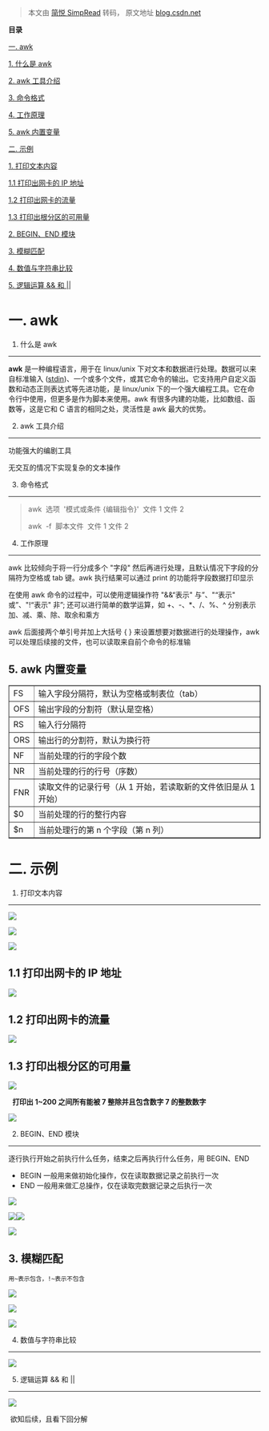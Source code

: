 > 本文由 [简悦 SimpRead](http://ksria.com/simpread/) 转码， 原文地址 [blog.csdn.net](https://blog.csdn.net/weixin_67479400/article/details/124634112)

**目录**

[一. awk](#t0)

[1. 什么是 awk](#t1)

[2. awk 工具介绍](#t2)

[3. 命令格式](#t3)

[4. 工作原理](#t4)

[5. awk 内置变量](#t5)

[二. 示例](#t6)

[1. 打印文本内容](#t7)

[1.1 打印出网卡的 IP 地址](#t8)

[1.2 打印出网卡的流量](#t9)

[1.3 打印出根分区的可用量](#t10)

[2. BEGIN、END 模块](#t11)

[3. 模糊匹配](#t12)

[4. 数值与字符串比较](#t13)

[5. 逻辑运算 && 和 ||](#t14)

一. awk
======

1. 什么是 awk
----------

**awk** 是一种编程语言，用于在 linux/unix 下对文本和数据进行处理。数据可以来自标准输入 ([stdin](https://so.csdn.net/so/search?q=stdin&spm=1001.2101.3001.7020))、一个或多个文件，或其它命令的输出。它支持用户自定义函数和动态正则表达式等先进功能，是 linux/unix 下的一个强大编程工具。它在命令行中使用，但更多是作为脚本来使用。awk 有很多内建的功能，比如数组、函数等，这是它和 C 语言的相同之处，灵活性是 awk 最大的优势。

2. awk 工具介绍
-----------

功能强大的编剧工具

无交互的情况下实现复杂的文本操作

3. 命令格式
-------

> awk  选项  '模式或条件 {编辑指令}'  文件 1 文件 2
> 
> awk  -f  脚本文件  文件 1 文件 2

4. 工作原理
-------

awk 比较倾向于将一行分成多个 "字段" 然后再进行处理，且默认情况下字段的分隔符为空格或 tab 键。awk 执行结果可以通过 print 的功能将字段数据打印显示

在使用 awk 命令的过程中，可以使用逻辑操作符 "&&“表示" 与”、"“表示" 或”、"!“表示" 非”; 还可以进行简单的数学运算，如 +、-、*、/、%、^ 分别表示加、减、乘、除、取余和乘方

awk 后面接两个单引号并加上大括号 { } 来设置想要对数据进行的处理操作，awk 可以处理后续接的文件，也可以读取来自前个命令的标准输

5. awk 内置变量
-----------

<table border="1" cellpadding="1" cellspacing="1"><tbody><tr><td>FS</td><td>输入字段分隔符，默认为空格或制表位（tab）</td></tr><tr><td>OFS</td><td>输出字段的分割符（默认是空格）</td></tr><tr><td>RS</td><td>输入行分隔符</td></tr><tr><td>ORS</td><td>输出行的分割符，默认为换行符</td></tr><tr><td>NF</td><td>当前处理的行的字段个数</td></tr><tr><td>NR</td><td>当前处理的行的行号（序数）</td></tr><tr><td>FNR</td><td>读取文件的记录行号（从 1 开始，若读取新的文件依旧是从 1 开始）</td></tr><tr><td>$0</td><td>当前处理的行的整行内容</td></tr><tr><td>$n</td><td>当前处理行的第 n 个字段（第 n 列）</td></tr></tbody></table>

二. 示例
=====

1. 打印文本内容
---------

![](https://img-blog.csdnimg.cn/bda2f1c5aaf3480aae7f1e354efadf61.png)

![](https://img-blog.csdnimg.cn/7d22f45a854e4f95abfd0cff01a5098c.png)

![](https://img-blog.csdnimg.cn/d196dd2f82404b38a0ff25c699b5a9a6.png)

1.1 打印出网卡的 IP 地址
----------------

![](https://img-blog.csdnimg.cn/03462221effe448b9e278083b2a439a8.png)

1.2 打印出网卡的流量
------------

![](https://img-blog.csdnimg.cn/3de3456cf67c42b3802a821682aaa675.png)

1.3 打印出根分区的可用量
--------------

![](https://img-blog.csdnimg.cn/ca3e412e2dab43cab21991e1c280439b.png)

  **打印出 1~200 之间所有能被 7 整除并且包含数字 7 的整数数字**

![](https://img-blog.csdnimg.cn/c4236f594cc04374b28fbf3a19ed5f43.png)

2. BEGIN、END 模块
---------------

逐行执行开始之前执行什么任务，结束之后再执行什么任务，用 BEGIN、END

*   BEGIN 一般用来做初始化操作，仅在读取数据记录之前执行一次
*   END 一般用来做汇总操作，仅在读取完数据记录之后执行一次

![](https://img-blog.csdnimg.cn/6271e7980923434d866165a75f3919ed.png)

![](https://img-blog.csdnimg.cn/74fecde32aa442589ddb04ce69926c37.png)![](https://img-blog.csdnimg.cn/7905461f2c954afd97f6a911dbb2e053.png)

![](https://img-blog.csdnimg.cn/bfb7771160614eb3b966294b2d49c361.png)

3. 模糊匹配
-------

```
用~表示包含，!~表示不包含

```

![](https://img-blog.csdnimg.cn/954130e973f14cd8a4b9e0d41aeb3274.png)

![](https://img-blog.csdnimg.cn/fa6f9d85c3204f029e7f05704cf6fc20.png)

![](https://img-blog.csdnimg.cn/86107425f5654431ac14c238c9a986c6.png)

4. 数值与字符串比较
-----------

![](https://img-blog.csdnimg.cn/53992c27625540f8992b87247676744a.png)

5. 逻辑运算 && 和 ||
---------------

![](https://img-blog.csdnimg.cn/b9097b6d11a34d68ac48c350877566de.png)

 欲知后续，且看下回分解